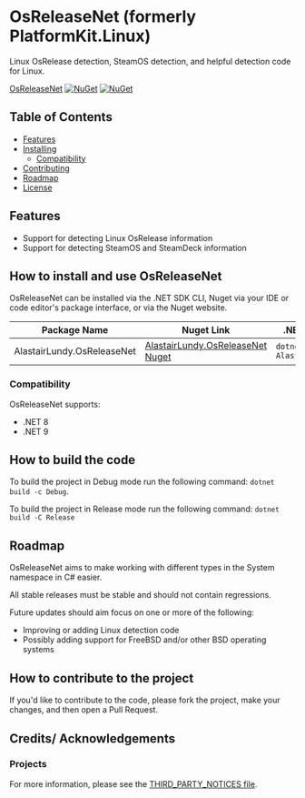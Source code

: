 # OsReleaseNet (formerly PlatformKit.Linux)
Linux OsRelease detection, SteamOS detection, and helpful detection code for Linux.

[OsReleaseNet](https://www.nuget.org/packages/AlastairLundy.OsReleaseNet/) [![NuGet](https://img.shields.io/nuget/v/AlastairLundy.OsReleaseNet.svg)](https://www.nuget.org/packages/AlastairLundy.OsReleaseNet/)  [![NuGet](https://img.shields.io/nuget/dt/AlastairLundy.OsReleaseNet.svg)](https://www.nuget.org/packages/AlastairLundy.OsReleaseNet/)

## Table of Contents
* [Features](#features)
* [Installing](#how-to-install-and-use-osreleasenet)
    * [Compatibility](#compatibility)
* [Contributing](#how-to-contribute)
* [Roadmap](#roadmap)
* [License](#license)

## Features
* Support for detecting Linux OsRelease information
* Support for detecting SteamOS and SteamDeck information


## How to install and use OsReleaseNet
OsReleaseNet can be installed via the .NET SDK CLI, Nuget via your IDE or code editor's package interface, or via the Nuget website.

| Package Name                | Nuget Link                                                                                  | .NET SDK CLI command                               |
|-----------------------------|---------------------------------------------------------------------------------------------|----------------------------------------------------|
| AlastairLundy.OsReleaseNet | [AlastairLundy.OsReleaseNet Nuget](https://nuget.org/packages/AlastairLundy.OsReleaseNet) | ``dotnet add package AlastairLundy.OsReleaseNet`` |

### Compatibility
OsReleaseNet supports:
* .NET 8
* .NET 9

## How to build the code
To build the project in Debug mode run the following command: ``dotnet build -c Debug``.

To build the project in Release mode run the following command: ``dotnet build -C Release``

## Roadmap
OsReleaseNet aims to make working with different types in the System namespace in C# easier.

All stable releases must be stable and should not contain regressions.

Future updates should aim focus on one or more of the following:
* Improving or adding Linux detection code
* Possibly adding support for FreeBSD and/or other BSD operating systems

## How to contribute to the project
If you'd like to contribute to the code, please fork the project, make your changes, and then open a Pull Request.

## Credits/ Acknowledgements

### Projects

For more information, please see the [THIRD_PARTY_NOTICES file](https://github.com/alastairlundy/OsReleaseNet/blob/main/THIRD_PARTY_NOTICES.txt).
